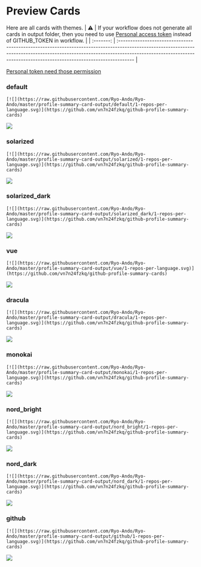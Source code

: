 
# Preview Cards

Here are all cards with themes.
| :warning: | If your workflow does not generate all cards in output folder, then you need to use [Personal access token](https://docs.github.com/en/actions/configuring-and-managing-workflows/creating-and-storing-encrypted-secrets) instead of GITHUB_TOKEN in workflow. |
| :-------: | :------------------------------------------------------------------------------------------------------------------------------------------------------------------------------------------------------------------------------------------------ |

[Personal token need those permission](https://github.com/vn7n24fzkq/github-profile-summary-cards/wiki/Personal-access-token-permissions)


### default


```
[![](https://raw.githubusercontent.com/Ryo-Ando/Ryo-Ando/master/profile-summary-card-output/default/1-repos-per-language.svg)](https://github.com/vn7n24fzkq/github-profile-summary-cards)
```
![](https://raw.githubusercontent.com/Ryo-Ando/Ryo-Ando/master/profile-summary-card-output/default/1-repos-per-language.svg)


### solarized


```
[![](https://raw.githubusercontent.com/Ryo-Ando/Ryo-Ando/master/profile-summary-card-output/solarized/1-repos-per-language.svg)](https://github.com/vn7n24fzkq/github-profile-summary-cards)
```
![](https://raw.githubusercontent.com/Ryo-Ando/Ryo-Ando/master/profile-summary-card-output/solarized/1-repos-per-language.svg)


### solarized_dark


```
[![](https://raw.githubusercontent.com/Ryo-Ando/Ryo-Ando/master/profile-summary-card-output/solarized_dark/1-repos-per-language.svg)](https://github.com/vn7n24fzkq/github-profile-summary-cards)
```
![](https://raw.githubusercontent.com/Ryo-Ando/Ryo-Ando/master/profile-summary-card-output/solarized_dark/1-repos-per-language.svg)


### vue


```
[![](https://raw.githubusercontent.com/Ryo-Ando/Ryo-Ando/master/profile-summary-card-output/vue/1-repos-per-language.svg)](https://github.com/vn7n24fzkq/github-profile-summary-cards)
```
![](https://raw.githubusercontent.com/Ryo-Ando/Ryo-Ando/master/profile-summary-card-output/vue/1-repos-per-language.svg)


### dracula


```
[![](https://raw.githubusercontent.com/Ryo-Ando/Ryo-Ando/master/profile-summary-card-output/dracula/1-repos-per-language.svg)](https://github.com/vn7n24fzkq/github-profile-summary-cards)
```
![](https://raw.githubusercontent.com/Ryo-Ando/Ryo-Ando/master/profile-summary-card-output/dracula/1-repos-per-language.svg)


### monokai


```
[![](https://raw.githubusercontent.com/Ryo-Ando/Ryo-Ando/master/profile-summary-card-output/monokai/1-repos-per-language.svg)](https://github.com/vn7n24fzkq/github-profile-summary-cards)
```
![](https://raw.githubusercontent.com/Ryo-Ando/Ryo-Ando/master/profile-summary-card-output/monokai/1-repos-per-language.svg)


### nord_bright


```
[![](https://raw.githubusercontent.com/Ryo-Ando/Ryo-Ando/master/profile-summary-card-output/nord_bright/1-repos-per-language.svg)](https://github.com/vn7n24fzkq/github-profile-summary-cards)
```
![](https://raw.githubusercontent.com/Ryo-Ando/Ryo-Ando/master/profile-summary-card-output/nord_bright/1-repos-per-language.svg)


### nord_dark


```
[![](https://raw.githubusercontent.com/Ryo-Ando/Ryo-Ando/master/profile-summary-card-output/nord_dark/1-repos-per-language.svg)](https://github.com/vn7n24fzkq/github-profile-summary-cards)
```
![](https://raw.githubusercontent.com/Ryo-Ando/Ryo-Ando/master/profile-summary-card-output/nord_dark/1-repos-per-language.svg)


### github


```
[![](https://raw.githubusercontent.com/Ryo-Ando/Ryo-Ando/master/profile-summary-card-output/github/1-repos-per-language.svg)](https://github.com/vn7n24fzkq/github-profile-summary-cards)
```
![](https://raw.githubusercontent.com/Ryo-Ando/Ryo-Ando/master/profile-summary-card-output/github/1-repos-per-language.svg)

